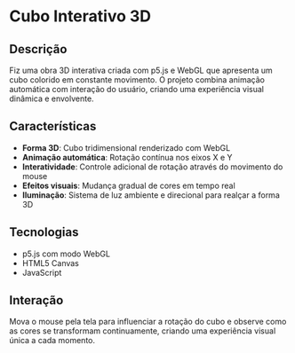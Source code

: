 # Cubo Interativo 3D

## Descrição
Fiz uma obra 3D interativa criada com p5.js e WebGL que apresenta um cubo colorido em constante movimento. O projeto combina animação automática com interação do usuário, criando uma experiência visual dinâmica e envolvente.

## Características
- **Forma 3D**: Cubo tridimensional renderizado com WebGL
- **Animação automática**: Rotação contínua nos eixos X e Y
- **Interatividade**: Controle adicional de rotação através do movimento do mouse
- **Efeitos visuais**: Mudança gradual de cores em tempo real
- **Iluminação**: Sistema de luz ambiente e direcional para realçar a forma 3D

## Tecnologias
- p5.js com modo WebGL
- HTML5 Canvas
- JavaScript

## Interação
Mova o mouse pela tela para influenciar a rotação do cubo e observe como as cores se transformam continuamente, criando uma experiência visual única a cada momento.
